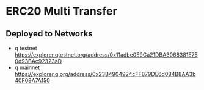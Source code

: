# ERC20 Multi Transfer

## Deployed to Networks

- q testnet https://explorer.qtestnet.org/address/0x11adbe0E9Ca21DBA3068381E750d93BAc92323aD
- q mainnet https://explorer.q.org/address/0x23B4904924cFF879DE6d084B8AA3b40F09A7A150
